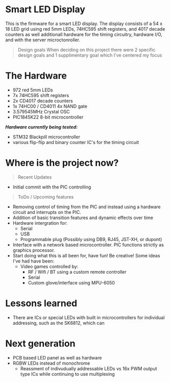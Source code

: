 # Smart LED Display
This is the firmware for a smart LED display. The display consists of a 54 x 18 LED grid using red 5mm LEDs, 74HC595 shift registers, and 4017 decade counters as well additionall hardware for the timing circuitry, hardware I/O, and with the server microctonroller.

> Design goals
When deciding on this project there were 2 specific design goals and 1 supplimentary goal which I've centered my focus

# The Hardware
- 972 red 5mm LEDs
- 7x 74HC595 shift registers
- 2x CD4017 decade counters
- 1x 74HC00 / CD4011 4x NAND gate
- 3.579545MHz Crystal OSC
- PIC1845K22 8-bit microcontroller

***Hardware currently being tested:***
- STM32 Blackpill microcontroller
- various flip-flip and binary counter IC's for the timing circuit

# Where is the project now?

> Recent Updates
- Initial commit with the PIC controlling 

> ToDo / Upcoming features
- Removing control of timing from the PIC and instead using a hardware circuit and interrupts on the PIC.
- Addition of basic transition features and dynamic effects over time
- Hardware intergration for:
  - Serial
  - USB
  - Programmable plug (Possibly using DB9, RJ45, JST-XH, or dupont)
- Interface with a network based microcontroller. PIC functions strictly as graphics processor.
- Start doing what this is all been for, have fun! Be creative! Some ideas I've had have been:
  - Video games controlled by:
    - RF / Wifi / BT using a custom remote controller
    - Serial
    - Custom glove/interface using MPU-6050

# Lessons learned
- There are ICs or special LEDs with built in microcontrollers for individual addressing, such as the SK6812, which can

# Next generation
- PCB based LED panel as well as hardware
- RGBW LEDs instead of monochrome
  - Reassment of indivudually addressable LEDs vs 16x PWM output type ICs while continuing to use multiplexing
